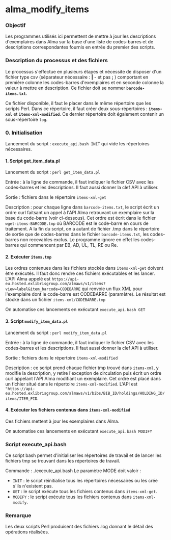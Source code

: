 # alma_modify_items

### Objectif
Les programmes utilisés ici permettent de mettre à jour les descriptions d'exemplaires dans Alma sur la base d'une liste de codes-barres et de descriptions correspondantes fournis en entrée du premier des scripts.

### Description du processus et des fichiers

Le processus s'effectue en plusieurs étapes et nécessite de disposer d'un fichier type csv (séparateur nécessaire : **|** - et pas **;** ) comportant en première colonne les codes-barres d'exemplaires et en seconde colonne la valeur à mettre en description. Ce fichier doit se nommer **`barcode-items.txt`**.

Ce fichier disponible, il faut le placer dans le même répertoire que les scripts Perl. Dans ce répertoire, il faut créer deux sous-répertoires : **`items-xml`** et **`items-xml-modified`**. Ce dernier répertoire doit également contenir un sous-répertoire `log`.

### 0. Initialisation
Lancement du script : `execute_api.bash INIT` qui vide les répertoires nécessaires.

#### 1. Script get_item_data.pl
Lancement du script : `perl get_item_data.pl`

Entrée : à la ligne de commande, il faut indiquer le fichier CSV avec les codes-barres et les descriptions. Il faut aussi donner la clef API à utiliser.

Sortie : fichiers dans le répertoire `items-xml-get` 

Description : pour chaque ligne dans `barcode-items.txt`, le script écrit un ordre curl faitsant un appel à l'API Alma retrouvant un exemplaire sur la base du code-barre (voir ci-dessous). 
Cet ordre est écrit dans le fichier `wget-items-BARCODE.tmp` où BARCODE est le code-barre en cours de traitement. A la fin du script, on a autant de fichier .tmp dans le répertoire de sortie que de codes-barres dans le fichier `barcode-items.txt`, les codes-barres non recevables exclus.
Le programme ignore en effet les codes-barres qui commencent par EB, AD, UL, TL, RE ou Re.

#### 2. Exécuter `items.tmp`
Les ordres contenues dans les fichiers stockés dans `items-xml-get` doivent être exécutés. Il faut donc rendre ces fichiers exécutables et les lancer.
L'API Alma appelé est `https://api-eu.hosted.exlibrisgroup.com/almaws/v1/items?view=label&item_barcode=CODEBARRE` qui renvoie un flux XML pour l'exemplaire dont le code-barre est CODEBARRE (paramètre). Le résultat est stocké dans un fichier `items-xml/CODEBARRE.tmp`

On automatise ces lancements en exécutant `execute_api.bash GET`

#### 3. Script `modify_item_data.pl`
Lancement du script : `perl modify_item_data.pl`

Entrée : à la ligne de commande, il faut indiquer le fichier CSV avec les codes-barres et les descriptions. Il faut aussi donner la clef API à utiliser.

Sortie : fichiers dans le répertoire `items-xml-modified`

Description : ce script prend chaque fichier tmp trouvé dans `items-xml`, y modifie la description, y retire l'exception de circulation puis écrit un ordre curl appelant l'API Alma modifiant un exemplaire. Cet ordre est placé dans un fichier situé dans le répertoire `items-xml-modified`. L'API est `"https://api-eu.hosted.exlibrisgroup.com/almaws/v1/bibs/BIB_ID/holdings/HOLDING_ID/items/ITEM_PID`.

#### 4. Exécuter les fichiers contenus dans `items-xml-modified`
Ces fichiers mettent à jour les exemplaires dans Alma. 

On automatise ces lancements en exécutant `execute_api.bash MODIFY`

### Script execute_api.bash
Ce script bash permet d'initialiser les répertoires de travail et de lancer les fichiers tmp se trouvant dans les répertoires de travail.

Commande : ./execute_api.bash <MODE>
Le paramètre MODE doit valoir :
- `INIT` : le script réinitialise tous les répertoires nécessaires ou les crée s'ils n'existent pas.
- `GET` : le script exécute tous les fichiers contenus dans  `items-xml-get`.
- `MODIFY` : le script exécute tous les fichiers contenus dans `items-xml-modify`. 

### Remarque
Les deux scripts Perl produisent des fichiers .log donnant le détail des opérations réalisées.

